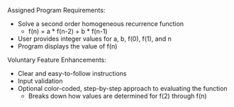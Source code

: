 Assigned Program Requirements:
- Solve a second order homogeneous recurrence function
  - f(n) = a * f(n-2) + b * f(n-1)
- User provides integer values for a, b, f(0), f(1), and n
- Program displays the value of f(n)

Voluntary Feature Enhancements:
- Clear and easy-to-follow instructions
- Input validation
- Optional color-coded, step-by-step approach to evaluating the function
  - Breaks down how values are determined for f(2) through f(n)   
